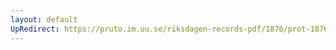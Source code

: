```yaml
---
layout: default
UpRedirect: https://pruto.im.uu.se/riksdagen-records-pdf/1876/prot-1876--ak--031.pdf
---
```

